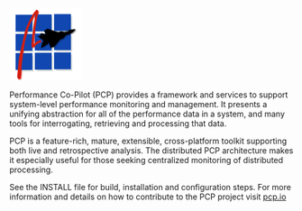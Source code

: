 ![PCP](images/pcpicon.png)

Performance Co-Pilot (PCP) provides a framework and services to support
system-level performance monitoring and management. It presents a unifying
abstraction for all of the performance data in a system, and many tools
for interrogating, retrieving and processing that data.

PCP is a feature-rich, mature, extensible, cross-platform toolkit
supporting both live and retrospective analysis. The distributed PCP
architecture makes it especially useful for those seeking centralized
monitoring of distributed processing.

See the INSTALL file for build, installation and configuration steps.
For more information and details on how to contribute to the PCP project
visit [pcp.io](http://pcp.io/community.html)
